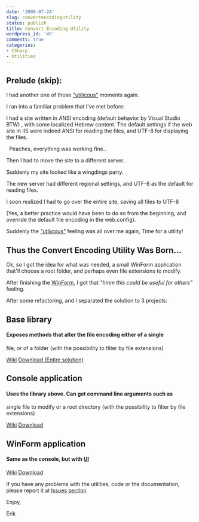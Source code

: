 ```yaml
---
date: '2009-07-24'
slug: convertencodingutility
status: publish
title: Convert Encoding Utility
wordpress_id: '45'
comments: true
categories:
- CSharp
- Utilities
---
```


## Prelude (skip):

I had another one of those ["utilicous"](http://erikzaadi.com/blog/2009/07/21/JoyOfWritingUtilities.xhtml) moments again.

I ran into a familiar problem that I've met before:

I had a site written in ANSI encoding (default behavior by
Visual Studio BTW) , with some localized Hebrew content. The
default settings if the web site in IIS were indeed ANSI for
reading the files, and UTF-8 for displaying the files.

 
Peaches, everything was working fine..
 

Then I had to move the site to a different server..

Suddenly my site looked like a wingdings party.

The new server had different regional settings, and UTF-8 as
the default for reading files.

I soon realized I had to go over the entire site, saving all
files to UTF-8

(Yes, a better practice would have been to do so
from the beginning, and override the default file encoding in the
web.config).

Suddenly the [_"utilicous"_]("http://erikzaadi.blogspot.com/2009/07/joy-of-writing-utilities.html) feeling was all over me
again, Time for a utility!

## Thus the Convert Encoding Utility Was Born…

Ok, so I got the idea for what was needed, a small WinForm
application that'll choose a root folder, and perhaps even file
extensions to modify.

After finishing the [WinForm](http://www.hotlinkfiles.com/files/2682836_nrsxk/winform.jpg), I got that _"hmm this could be
useful for others"_ feeling.

After some refactoring, and I separated the solution to 3
projects:


## Base library


#### Exposes methods that alter the file encoding either of a single
file, or of a folder (with the possibility to filter by file
extensions)

[Wiki](http://wiki.github.com/erikzaadi/ConvertToEncodingTool/base-library-encodingconverter)
[Download (Entire solution)](http://github.com/erikzaadi/ConvertToEncodingTool/zipball/0.5)
    

## Console application

#### Uses the library above. Can get command line arguments such as
single file to modify or a root directory (with the possibility to filter by file extensions)

[Wiki](http://wiki.github.com/erikzaadi/ConvertToEncodingTool/console-converter)
[Download](http://cloud.github.com/downloads/erikzaadi/ConvertToEncodingTool/Console_0.5.zip)

## WinForm application

#### Same as the console, but with [UI](http://www.hotlinkfiles.com/files/2682836_nrsxk/winform.jpg)

[Wiki](http://wiki.github.com/erikzaadi/ConvertToEncodingTool/windows-converter-utility)
[Download](http://cloud.github.com/downloads/erikzaadi/ConvertToEncodingTool/Winform_0.5.zip)
   
If you have any problems with the utilities, code or the
documentation, please report it at [Issues section](http://github.com/erikzaadi/ConvertToEncodingTool/issues)

Enjoy,

Erik
